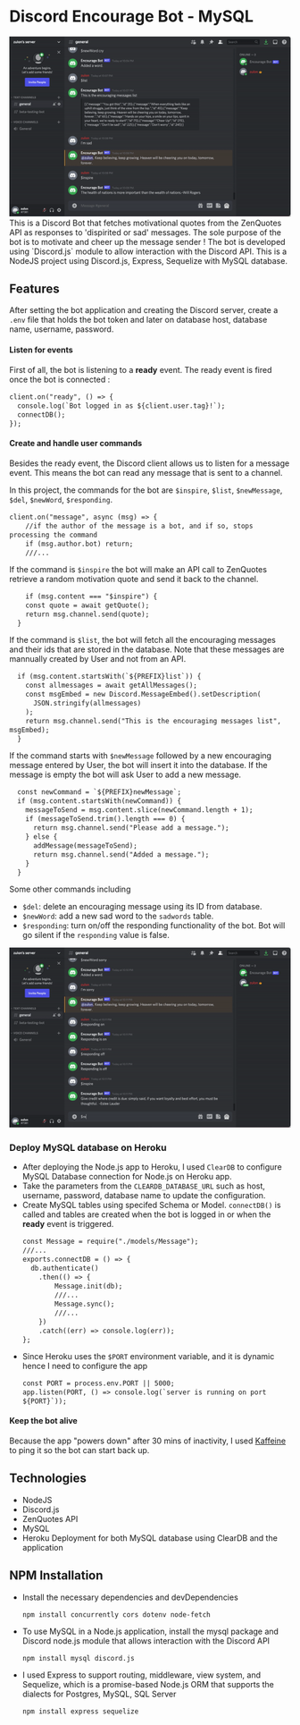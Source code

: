 # Discord Encourage Bot - MySQL 
<img src='./assets/botDemo.gif'>
This is a Discord Bot that fetches motivational quotes from the ZenQuotes API as responses to 'dispirited or sad' messages. The sole purpose of the bot is to motivate and cheer up the message sender ! The bot is developed using `Discord.js` module to allow interaction with the Discord API. This is a NodeJS project using Discord.js, Express, Sequelize with MySQL database. 

## Features

After setting the bot application and creating the Discord server, create a `.env` file that holds the bot token and later on database host, database name, username, password.
#### Listen for events
First of all, the bot is listening to a **ready** event. The ready event is fired once the bot is connected :

~~~
client.on("ready", () => {
  console.log(`Bot logged in as ${client.user.tag}!`);
  connectDB();
});
~~~

#### Create and handle user commands
Besides the ready event, the Discord client allows us to listen for a message event. This means the bot can read any message that is sent to a channel. 

In this project, the commands for the bot are `$inspire`, `$list`, `$newMessage`, `$del`, `$newWord`, `$responding`.

~~~
client.on("message", async (msg) => {
    //if the author of the message is a bot, and if so, stops processing the command
    if (msg.author.bot) return;
    ///...
~~~

If the command is `$inspire` the bot will make an API call to ZenQuotes retrieve a random motivation quote and send it back to the channel. 

~~~
    if (msg.content === "$inspire") {
    const quote = await getQuote();
    return msg.channel.send(quote);
  }
~~~

If the command is `$list`, the bot will fetch all the encouraging messages and their ids that are stored in the database. Note that these messages are mannually created by User and not from an API.

~~~
  if (msg.content.startsWith(`${PREFIX}list`)) {
    const allmessages = await getAllMessages();
    const msgEmbed = new Discord.MessageEmbed().setDescription(
      JSON.stringify(allmessages)
    );
    return msg.channel.send("This is the encouraging messages list", msgEmbed);
  }
~~~

If the command starts with `$newMessage` followed by a new encouraging message entered by User, the bot will insert it into the database. If the message is empty the bot will ask User to add a new message. 

~~~
  const newCommand = `${PREFIX}newMessage`;
  if (msg.content.startsWith(newCommand)) {
    messageToSend = msg.content.slice(newCommand.length + 1);
    if (messageToSend.trim().length === 0) {
      return msg.channel.send("Please add a message.");
    } else {
      addMessage(messageToSend);
      return msg.channel.send("Added a message.");
    }
  }
~~~

Some other commands including 
- `$del`: delete an encouraging message using its ID from database.
- `$newWord`: add a new sad word to the `sadwords` table.
- `$responding`: turn on/off the responding functionality of the bot. Bot will go silent if the `responding` value is false.
<img src='./assets/respondingOff.gif'>

### Deploy MySQL database on Heroku
 - After deploying the Node.js app to Heroku, I used `ClearDB` to configure MySQL Database connection for Node.js on Heroku app. 
 - Take the parameters from the `CLEARDB_DATABASE_URL` such as host, username, password, database name to update the configuration. 
 - Create MySQL tables using specifed Schema or Model. `connectDB()` is called and tables are created when the bot is logged in or when the **ready** event is triggered.
    ~~~
    const Message = require("./models/Message");
    ///...
    exports.connectDB = () => {
      db.authenticate()
        .then(() => {
            Message.init(db);
            ///...
            Message.sync();
            ///...
        })
        .catch((err) => console.log(err));
    };
    ~~~
- Since Heroku uses the `$PORT` environment variable, and it is dynamic hence I need to configure the app
    ~~~
    const PORT = process.env.PORT || 5000;
    app.listen(PORT, () => console.log(`server is running on port ${PORT}`));    
    ~~~

#### Keep the bot alive
Because the app "powers down" after 30 mins of inactivity, I used [Kaffeine](http://kaffeine.herokuapp.com/) to ping it so the bot can start back up.

## Technologies 
- NodeJS
- Discord.js
- ZenQuotes API 
- MySQL 
- Heroku Deployment for both MySQL database using ClearDB and the application 

## NPM Installation
- Install the necessary dependencies and devDependencies
    ~~~
    npm install concurrently cors dotenv node-fetch
    ~~~
- To use MySQL in a Node.js application, install the mysql package and Discord node.js module that allows interaction with the Discord API 
    ~~~
    npm install mysql discord.js
    ~~~
- I used Express to support routing, middleware, view system, and Sequelize, which is a promise-based Node.js ORM that supports the dialects for Postgres, MySQL, SQL Server 
    ~~~
    npm install express sequelize
    ~~~